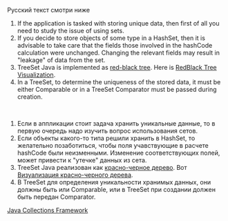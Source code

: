 Русский текст смотри ниже

<ol>
<li> If the application is tasked with storing unique data, then first of all you need to study the issue of using sets.
</li>
<li> If you decide to store objects of some type in a HashSet, then it is advisable to take care that the fields
those involved in the hashCode calculation were unchanged. Changing the relevant fields may result in
"leakage" of data from the set.
</li>
<li> TreeSet Java is implemented as <a href="https://habrahabr.ru/post/330644/">red-black tree</a>.
Here is <a href="https://www.cs.usfca.edu/~galles/visualization/RedBlack.html">RedBlack Tree Visualization</a>.
</li>
<li> In a TreeSet, to determine the uniqueness of the stored data, it must be either Comparable or in a TreeSet
Comparator must be passed during creation.
</li>
</ol>

<br/>

<ol>
<li> Если в аппликации стоит задача хранить уникальные данные, то в первую очередь надо изучить вопрос использования сетов.
</li> 
<li> Если объекты какого-то типа решили хранить в HashSet, то желательно позаботиться, чтобы поля 
учавствующие в расчете hashCode были неизменными. Изменение соответствующих полей, может привести к 
"утечке" данных из сета.
</li>
<li> TreeSet Java реализован как <a href="https://habrahabr.ru/post/330644/">красно-черное дерево</a>. 
Вот <a href="https://www.cs.usfca.edu/~galles/visualization/RedBlack.html">Визуализация красно-черного дерева</a>.
</li>
<li> В TreeSet для определения уникальности хранимых данных, они должны быть или Comparable, или в TreeSet 
при создании должен быть передан Comparator.
</li>
</ol>

[Java Collections Framework](https://github.com/ait-tr/cohort34.1/blob/main/basic_programming/lesson_44/JCF.pdf)